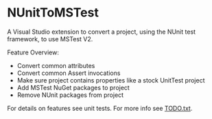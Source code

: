 # NUnitToMSTest

A Visual Studio extension to convert a project, using the NUnit test framework, to use MSTest V2.

Feature Overview:

* Convert common attributes
* Convert common Assert invocations
* Make sure project contains properties like a stock UnitTest project
* Add MSTest NuGet packages to project
* Remove NUnit packages from project

For details on features see unit tests.
For more info see [TODO.txt](TODO.txt).

